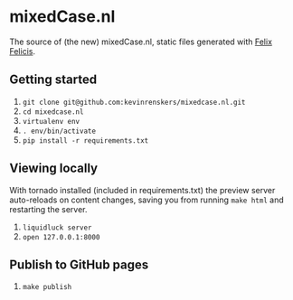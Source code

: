 # mixedCase.nl
The source of (the new) mixedCase.nl, static files generated with [Felix Felicis](https://github.com/lepture/liquidluck).

## Getting started

1. `git clone git@github.com:kevinrenskers/mixedcase.nl.git`
2. `cd mixedcase.nl`
3. `virtualenv env`
4. `. env/bin/activate`
5. `pip install -r requirements.txt`

## Viewing locally
With tornado installed (included in requirements.txt) the preview server auto-reloads on content changes, saving you from running `make html` and restarting the server.

1. `liquidluck server`
2. `open 127.0.0.1:8000`

## Publish to GitHub pages

1. `make publish`
